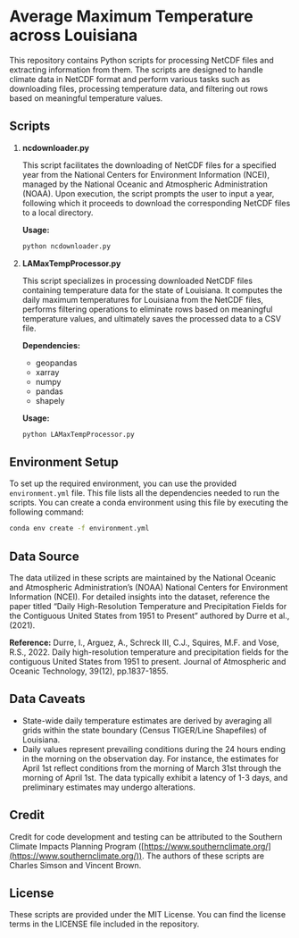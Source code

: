 # Average Maximum Temperature across Louisiana

This repository contains Python scripts for processing NetCDF files and extracting information from them. The scripts are designed to handle climate data in NetCDF format and perform various tasks such as downloading files, processing temperature data, and filtering out rows based on meaningful temperature values.

## Scripts

1. **ncdownloader.py**

    This script facilitates the downloading of NetCDF files for a specified year from the National Centers for Environment Information (NCEI), managed by the National Oceanic and Atmospheric Administration (NOAA). Upon execution, the script prompts the user to input a year, following which it proceeds to download the corresponding NetCDF files to a local directory.

    **Usage:**
    ```bash
    python ncdownloader.py
    ```

2. **LAMaxTempProcessor.py**

    This script specializes in processing downloaded NetCDF files containing temperature data for the state of Louisiana. It computes the daily maximum temperatures for Louisiana from the NetCDF files, performs filtering operations to eliminate rows based on meaningful temperature values, and ultimately saves the processed data to a CSV file.

    **Dependencies:**
    - geopandas
    - xarray
    - numpy
    - pandas
    - shapely

    **Usage:**
    ```bash
    python LAMaxTempProcessor.py
    ```

## Environment Setup

To set up the required environment, you can use the provided `environment.yml` file. This file lists all the dependencies needed to run the scripts. You can create a conda environment using this file by executing the following command:

```bash
conda env create -f environment.yml
```

## Data Source

The data utilized in these scripts are maintained by the National Oceanic and Atmospheric Administration’s (NOAA) National Centers for Environment Information (NCEI). For detailed insights into the dataset, reference the paper titled “Daily High-Resolution Temperature and Precipitation Fields for the Contiguous United States from 1951 to Present” authored by Durre et al., (2021).

**Reference:**
Durre, I., Arguez, A., Schreck III, C.J., Squires, M.F. and Vose, R.S., 2022. Daily high-resolution temperature and precipitation fields for the contiguous United States from 1951 to present. Journal of Atmospheric and Oceanic Technology, 39(12), pp.1837-1855.

## Data Caveats

- State-wide daily temperature estimates are derived by averaging all grids within the state boundary (Census TIGER/Line Shapefiles) of Louisiana.
- Daily values represent prevailing conditions during the 24 hours ending in the morning on the observation day. For instance, the estimates for April 1st reflect conditions from the morning of March 31st through the morning of April 1st. The data typically exhibit a latency of 1-3 days, and preliminary estimates may undergo alterations.

## Credit

Credit for code development and testing can be attributed to the Southern Climate Impacts Planning Program ([https://www.southernclimate.org/](https://www.southernclimate.org/)). The authors of these scripts are Charles Simson and Vincent Brown.

## License

These scripts are provided under the MIT License. You can find the license terms in the LICENSE file included in the repository.

